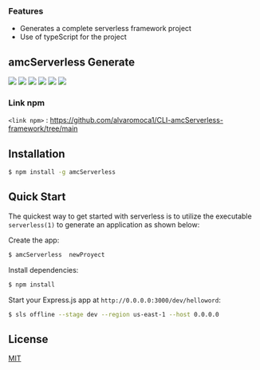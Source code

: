 ### Features

- Generates a complete serverless framework project
- Use of typeScript for the project

## amcServerless Generate

![](https://img.shields.io/github/stars/pandao/editor.md.svg) ![](https://img.shields.io/github/forks/pandao/editor.md.svg) ![](https://img.shields.io/github/tag/pandao/editor.md.svg) ![](https://img.shields.io/github/release/pandao/editor.md.svg) ![](https://img.shields.io/github/issues/pandao/editor.md.svg) ![](https://img.shields.io/bower/v/editor.md.svg)
### Link npm

`<link npm>` : <https://github.com/alvaromoca1/CLI-amcServerless-framework/tree/main>

## Installation

```sh
$ npm install -g amcServerless
```
## Quick Start

The quickest way to get started with serverless is to utilize the executable `serverless(1)` to generate an application as shown below:

Create the app:

```bash
$ amcServerless  newProyect
```

Install dependencies:

```bash
$ npm install
```

Start your Express.js app at `http://0.0.0.0:3000/dev/helloword`:

```bash
$ sls offline --stage dev --region us-east-1 --host 0.0.0.0
```
## License

[MIT](LICENSE)